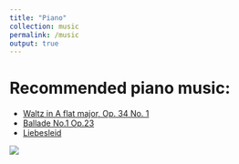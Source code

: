 ```yaml
---
title: "Piano"
collection: music
permalink: /music
output: true
---
```


# Recommended piano music:

- [Waltz in A flat major, Op. 34 No. 1](https://www.youtube.com/watch?v=p-mzuX4mc4A)
- [Ballade No.1 Op.23](https://www.youtube.com/watch?v=2uvAewYkEFU)
- [Liebesleid](https://www.youtube.com/watch?v=fjJS6_wIR10)

![](https://w0.peakpx.com/wallpaper/21/467/HD-wallpaper-chopin-monument-in-warsaw-poland-monument-chopin-warsaw-sculpture.jpg)
